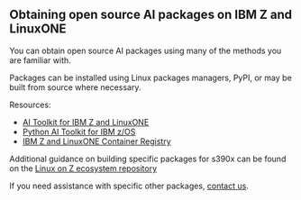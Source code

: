 ## Obtaining open source AI packages on IBM Z and LinuxONE

You can obtain open source AI packages using many of the methods you are familiar with.  

Packages can be installed using Linux packages managers, PyPI, or may be built from source where necessary.

Resources: 

- [AI Toolkit for IBM Z and LinuxONE](https://www.ibm.com/products/ai-toolkit-for-z-and-linuxone)
- [Python AI Toolkit for IBM z/OS](https://ibm-z-oss-oda.github.io/python_ai_toolkit_zos/)
- [IBM Z and LinuxONE Container Registry](https://ibm.github.io/ibm-z-oss-hub/main/main.html)

Additional guidance on building specific packages for s390x can be found on the [Linux on Z ecosystem repository](https://www.ibm.com/community/z/open-source-software/)

If you need assistance with specific other packages, [contact us](mailto:aionz@us.ibm.com). 
